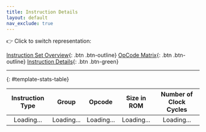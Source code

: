 ```yaml
---
title: Instruction Details
layout: default
nav_exclude: true
---
```


:point_right: Click to switch representation:

[Instruction Set Overview](./overview.html){: .btn .btn-outline}
[OpCode Matrix](./opcode-matrix.html){: .btn .btn-outline}
[Instruction Details](./details.html){: .btn .btn-green}

---

{: #template-stats-table}

| Instruction Type |   Group    |   Opcode   | Size in ROM | Number of Clock Cycles |
| :--------------: | :--------: | :--------: | :---------: | :--------------------: |
|    Loading...    | Loading... | Loading... | Loading...  |       Loading...       |

<style>
  .highlightedHeader {
    display: inline;
    background-color: yellow;
    transition: background-color 0.5s ease-out;
  }

  h1, h2, h3, h4, h5, h6 {
    display: inline;
    transition: background-color 0.5s ease-out;
  }
</style>

<script type="module" src="../scripts/loadInstructionDetails.js">
